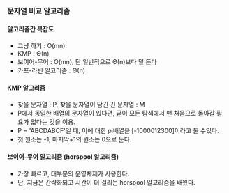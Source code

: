 ### 문자열 비교 알고리즘

#### 알고리즘간 복잡도

- 그냥 하기 : O(mn)
- KMP : Θ(n)
- 보이어-무어 : O(mn), 단 일반적으로 Θ(n)보다 덜 든다
- 카프-라빈 알고리즘 : Θ(n)



#### KMP 알고리즘

- 찾을 문자열 : P, 찾을 문자열이 담긴 긴 문자열 : M
- P에서 동일한 배열의 문자열이 있다면, 굳이 모든 탐색에서 맨 처음으로 돌아갈 필요가 없다는 것을 이용.
- P = 'ABCDABCF'일 때, 이에 대한 pi배열을 [-1000012300]이라고 둘 수있다.
- 첫 원소는 -1, 마지막+1의 원소는 0으로 둔다.



#### 보이어-무어 알고리즘 (horspool 알고리즘)

- 가장 빠르고, 대부분의 운영체제가 사용한다.
- 단, 지금은 간략화되고 시간이 더 걸리는 horspool 알고리즘을 배웠다.
